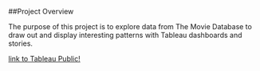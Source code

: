 ##Project Overview

The purpose of this project is to explore data from The Movie Database to draw out and display interesting patterns with Tableau dashboards and stories.

[link to Tableau Public!](https://public.tableau.com/profile/francesco.rutigliani#!/vizhome/P3_submission/Story1)
